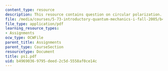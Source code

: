 ```yaml
---
content_type: resource
description: This resource contains question on circular polarization.
file: /media/courses/5-73-introductory-quantum-mechanics-i-fall-2005/b49690369795deed2c5d5558af0ce14c_ps1.pdf
file_type: application/pdf
learning_resource_types:
- Assignments
ocw_type: OCWFile
parent_title: Assignments
parent_type: CourseSection
resourcetype: Document
title: ps1.pdf
uid: b4969036-9795-deed-2c5d-5558af0ce14c
---
```


